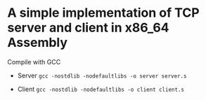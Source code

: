 # A simple implementation of TCP server and client in x86_64 Assembly #

Compile with GCC
  
  *  Server
  `gcc -nostdlib -nodefaultlibs -o server server.s`

  *  Client
  `gcc -nostdlib -nodefaultlibs -o client client.s`
